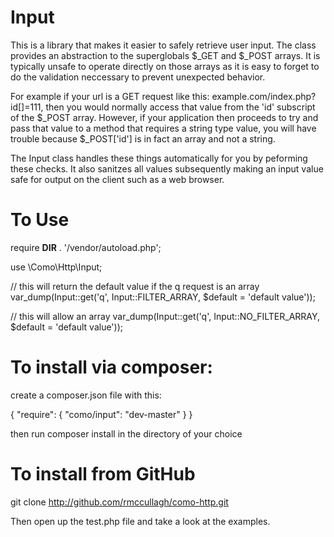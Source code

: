 Input
========
This is a library that makes it easier to safely retrieve user input. The class provides an abstraction to the superglobals $_GET  and $_POST arrays. It is typically unsafe to operate directly on those arrays as it is easy to forget to do the validation neccessary to prevent unexpected behavior. 

For example if your url is a GET request like this: example.com/index.php?id[]=111, then you would normally access that value from the 'id' subscript of the $_POST array. However, if your application then proceeds to try and pass that value to a method that requires a string type value, you will have trouble because $_POST['id'] is in fact an array and not a string.

The Input class handles these things automatically for you by peforming these checks. It also sanitzes all values subsequently making an input value safe for output on the client such as a web browser.

To Use
========

require __DIR__ . '/vendor/autoload.php';

use \Como\Http\Input;

// this will return the default value if the q request is an array
var_dump(Input::get('q', Input::FILTER_ARRAY, $default = 'default value'));

// this will allow an array
var_dump(Input::get('q', Input::NO_FILTER_ARRAY, $default = 'default value'));



To install via composer:
========================
create a composer.json file with this:

{
    "require": {
        "como/input": "dev-master"
    }
}

then run composer install in the directory of your choice

To install from GitHub
======================

git clone http://github.com/rmccullagh/como-http.git

Then open up the test.php file and take a look at the examples.
